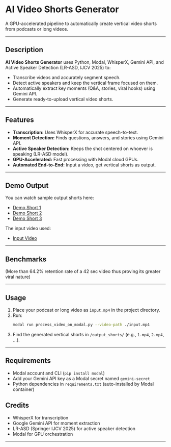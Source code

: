 # AI Video Shorts Generator

A GPU-accelerated pipeline to automatically create vertical video shorts from podcasts or long videos.

---

## Description

**AI Video Shorts Generator** uses Python, Modal, WhisperX, Gemini API, and Active Speaker Detection (LR-ASD, IJCV 2025) to:
- Transcribe videos and accurately segment speech.
- Detect active speakers and keep the vertical frame focused on them.
- Automatically extract key moments (Q&A, stories, viral hooks) using Gemini API.
- Generate ready-to-upload vertical video shorts.

---

## Features

- **Transcription:** Uses WhisperX for accurate speech-to-text.
- **Moment Detection:** Finds questions, answers, and stories using Gemini API.
- **Active Speaker Detection:** Keeps the shot centered on whoever is speaking (LR-ASD model).
- **GPU-Accelerated:** Fast processing with Modal cloud GPUs.
- **Automated End-to-End:** Input a video, get vertical shorts as output.


---

## Demo Output 


You can watch sample output shorts here: 
- [Demo Short 1](https://www.youtube.com/shorts/QfNeYsNulfM)
- [Demo Short 2](https://www.youtube.com/shorts/BhJaQxAMmmQ)
- [Demo Short 3](https://www.youtube.com/shorts/-1SHfksjU1c)

The input video used:
- [Input Video](https://youtu.be/P6FjXQxs7bQ)

---
## Benchmarks 
(More than 64.2% retention rate of a 42 sec video thus proving its greater viral nature)

---


## Usage

1. Place your podcast or long video as `input.mp4` in the project directory.
2. Run:
   ```bash
   modal run process_video_on_modal.py --video-path ./input.mp4
   ```
3. Find the generated vertical shorts in `/output_shorts/` (e.g., `1.mp4`, `2.mp4`, ...).

---

## Requirements

- Modal account and CLI (`pip install modal`)
- Add your Gemini API key as a Modal secret named `gemini-secret`
- Python dependencies in `requirements.txt` (auto-installed by Modal container)


## Credits

- WhisperX for transcription
- Google Gemini API for moment extraction
- LR-ASD (Springer IJCV 2025) for active speaker detection
- Modal for GPU orchestration

---
